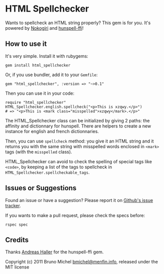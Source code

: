 HTML Spellchecker
=================

Wants to spellcheck an HTML string properly? This gem is for you.
It's powered by [Nokogiri](http://nokogiri.org/) and
[hunspell-ffi](https://github.com/ahaller/hunspell-ffi)!


How to use it
-------------

It's very simple. Install it with rubygems:

    gem install html_spellchecker

Or, if you use bundler, add it to your `Gemfile`:

    gem "html_spellchecker", :version => "~>0.1"

Then you can use it in your code:

    require "html_spellchecker"
	HTML_Spellchecker.english.spellcheck("<p>This is xzqwy.</p>")
	# => "<p>This is <mark class="misspelled">xzqwy</mark>.</p>"

The HTML_Spellchecker class can be initialized by giving 2 paths:
the affinity and dictionnary for hunspell. There are helpers to
create a new instance for english and french dictionnaries.

Then, you can use `spellcheck` method: you give it an HTML string
and it returns you with the same string with misspelled words
enclosed in `<mark>` tags (with the `misspelled` class).

HTML_Spellchecker can avoid to check the spelling of special tags
like `<code>`, by keeping a list of the tags to spellcheck in
`HTML_Spellchecker.spellcheckable_tags`.


Issues or Suggestions
---------------------

Found an issue or have a suggestion? Please report it on
[Github's issue tracker](http://github.com/nono/HTML-Spellchecker/issues).

If you wants to make a pull request, please check the specs before:

    rspec spec


Credits
-------

Thanks [Andreas Haller](https://github.com/ahaller) for the hunspell-ffi gem.

Copyright (c) 2011 Bruno Michel <bmichel@menfin.info>, released under the MIT license
